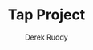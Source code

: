 ---
layout: video
title: Tap Project
client: Unicef
author: Derek Ruddy
video_source: 6_UNICEF_TAPWaterweek.f4v
home: yes
credits:
  - Matt Clark, Director
  - Derek Ruddy, Producer
---
